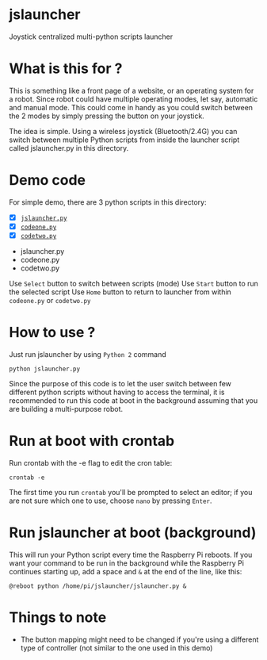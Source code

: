 # jslauncher
Joystick centralized multi-python scripts launcher

# What is this for ?
This is something like a front page of a website, or an operating system for a robot. Since robot could have
multiple operating modes, let say, automatic and manual mode. This could come in handy as you could switch between 
the 2 modes by simply pressing the button on your joystick.

The idea is simple. Using a wireless joystick (Bluetooth/2.4G) you can switch between multiple
Python scripts from inside the launcher script called jslauncher.py in this directory.

# Demo code
For simple demo, there are 3 python scripts in this directory:


- [x] [`jslauncher.py`](jslauncher.py)  
- [x] [`codeone.py`](codeone.py)  
- [x] [`codetwo.py`](codetwo.py)  

- jslauncher.py
- codeone.py
- codetwo.py

Use `Select` button to switch between scripts (mode)
Use `Start` button to run the selected script
Use `Home` button to return to launcher from within `codeone.py` or `codetwo.py`

# How to use ?
Just run jslauncher by using `Python 2` command
```
python jslauncher.py

```
Since the purpose of this code is to let the user switch between few different python scripts without
having to access the terminal, it is recommended to run this code at boot in the background assuming
that you are building a multi-purpose robot.

# Run at boot with crontab
Run crontab with the -e flag to edit the cron table:
```
crontab -e
```

The first time you run `crontab` you'll be prompted to select an editor; 
if you are not sure which one to use, choose `nano` by pressing `Enter`.

# Run jslauncher at boot (background)

This will run your Python script every time the Raspberry Pi reboots. If you want your command to be run in the background while the Raspberry Pi continues starting up, add a space and `&` at the end of the line, like this:

```
@reboot python /home/pi/jslauncher/jslauncher.py &
```
# Things to note

- The button mapping might need to be changed if you're using a different type of controller (not similar to the one used in this demo)

